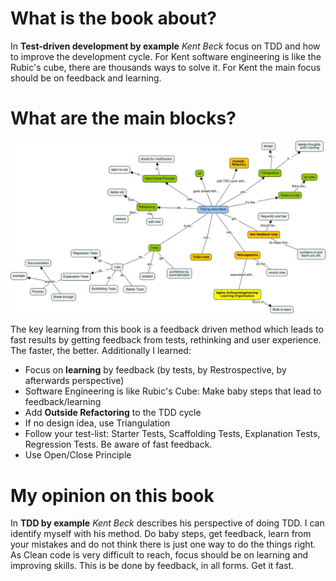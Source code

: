 # What is the book about?
In <strong>Test-driven development by example</strong> <em>Kent Beck </em> focus on TDD and how to improve the development cycle. For Kent software engineering is like the Rubic's cube, there are thousands ways to solve it. 
For Kent the main focus should be on feedback and learning.

# What are the main blocks?
![Summary TDD by example - Kent Beck](https://github.com/MaddinJay/Coaching/blob/main/Practioner%20Level/One%20Pager%20Project/Images/Summary_-_TDD_by_Kent_Beck.jpg)

The key learning from this book is a feedback driven method which leads to fast results by getting feedback from tests, rethinking and user experience. The faster, 
the better. Additionally I learned:
- Focus on <strong>learning</strong> by feedback (by tests, by Restrospective, by afterwards perspective)
- Software Engineering is like Rubic's Cube: Make baby steps that lead to feedback/learning
- Add <strong>Outside Refactoring</strong> to the TDD cycle
- If no design idea, use Triangulation
- Follow your test-list: Starter Tests, Scaffolding Tests, Explanation Tests, Regression Tests. Be aware of fast feedback.
- Use Open/Close Principle

# My opinion on this book
In <strong>TDD by example</strong> <em>Kent Beck</em> describes his perspective of doing TDD. I can identify myself with his method. Do baby steps, get feedback, learn from your mistakes and 
do not think there is just one way to do the things right. As Clean code is very difficult to reach, focus should be on learning and improving skills. This is be done by
feedback, in all forms. Get it fast.
